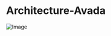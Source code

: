 # Architecture-Avada

![Image](https://github.com/user-attachments/assets/182a22e6-013e-4369-b15d-757b9534f8d4)
